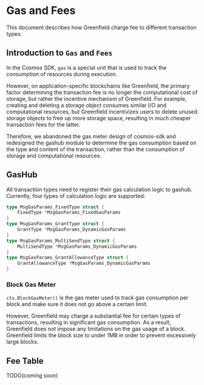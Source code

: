 # Gas and Fees

This document describes how Greenfield charge fee to different transaction types.

## Introduction to `Gas` and `Fees`

In the Cosmos SDK, `gas` is a special unit that is used to track the consumption of resources during execution. 

However, on application-specific blockchains like Greenfield, the primary factor determining the transaction fee 
is no longer the computational cost of storage, but rather the incentive mechanism of Greenfield. For example, 
creating and deleting a storage object consumes similar I/O and computational resources, but Greenfield 
incentivizes users to delete unused storage objects to free up more storage space, resulting in much cheaper 
transaction fees for the latter.

Therefore, we abandoned the gas meter design of cosmos-sdk and redesigned the gashub module to determine the gas 
consumption based on the type and content of the transaction, rather than the consumption of storage and computational resources.


## GasHub
All transaction types need to register their gas calculation logic to gashub. Currently, four types of calculation logic 
are supported:

```go
type MsgGasParams_FixedType struct {
	FixedType *MsgGasParams_FixedGasParams 
}
type MsgGasParams_GrantType struct {
	GrantType *MsgGasParams_DynamicGasParams 
}
type MsgGasParams_MultiSendType struct {
	MultiSendType *MsgGasParams_DynamicGasParams 
}
type MsgGasParams_GrantAllowanceType struct {
	GrantAllowanceType *MsgGasParams_DynamicGasParams 
}
```

### Block Gas Meter

`ctx.BlockGasMeter()` is the gas meter used to track gas consumption per block and make sure it does not go above a certain limit. 

However, Greenfield may charge a substantial fee for certain types of transactions, resulting in significant gas 
consumption. As a result, Greenfield does not impose any limitations on the gas usage of a block. Greenfield limits the 
block size to under 1MB in order to prevent excessively large blocks.

## Fee Table
TODO(coming soon)

